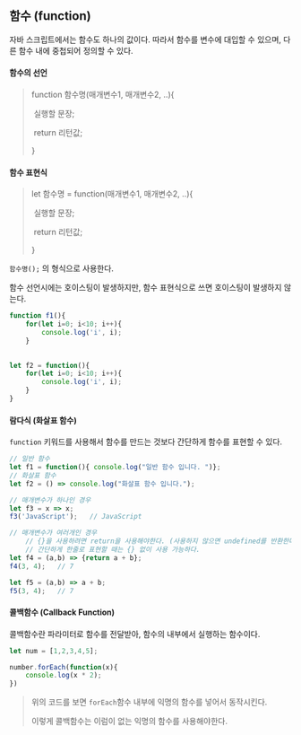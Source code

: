 ## 함수 (function)

자바 스크립트에서는 함수도 하나의 값이다. 따라서 함수를 변수에 대입할 수 있으며, 다른 함수 내에 중첩되어 정의할 수 있다.

#### 함수의 선언

> function 함수명(매개변수1, 매개변수2, ..){
>
> ​		실행할 문장;
>
> ​		return 리턴값;
>
> }

#### 함수 표현식

> let 함수명 = function(매개변수1, 매개변수2, ..){
>
> ​		실행할 문장;
>
> ​		return 리턴값;
>
> }

`함수명();` 의 형식으로 사용한다.

함수 선언시에는 호이스팅이 발생하지만, 함수 표현식으로 쓰면 호이스팅이 발생하지 않는다.

````js
function f1(){
    for(let i=0; i<10; i++){
        console.log('i', i);
    }

    
let f2 = function(){
    for(let i=0; i<10; i++){
        console.log('i', i);
    }
}
````

#### 람다식 (화살표 함수)

`function` 키워드를 사용해서 함수를 만드는 것보다 간단하게 함수를 표현할 수 있다.

````js
// 일반 함수
let f1 = function(){ console.log("일반 함수 입니다. ")};
// 화살표 함수
let f2 = () => console.log("화살표 함수 입니다.");

// 매개변수가 하나인 경우
let f3 = x => x;
f3('JavaScript');	// JavaScript

// 매개변수가 여러개인 경우
	// {}을 사용하려면 return을 사용해야한다. (사용하지 않으면 undefined를 반환한다.)
	// 간단하게 한줄로 표현할 때는 {} 없이 사용 가능하다.
let f4 = (a,b) => {return a + b};
f4(3, 4);	// 7

let f5 = (a,b) => a + b;
f5(3, 4);	// 7


````

#### 콜백함수 (Callback Function)

콜백함수란 파라미터로 함수를 전달받아, 함수의 내부에서 실행하는 함수이다.

````js
let num = [1,2,3,4,5];

number.forEach(function(x){
    console.log(x * 2);
})
````

> 위의 코드를 보면 `forEach`함수 내부에 익명의 함수를 넣어서 동작시킨다.
>
> 이렇게 콜백함수는 이럼이 없는 익명의 함수를 사용해야한다.

